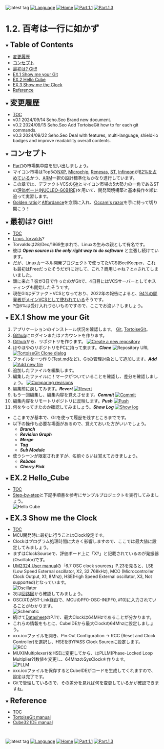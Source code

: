 ![latest tag](https://img.shields.io/github/v/tag/gtuja/CSC_MS.svg?color=brightgreen)
[![Language](https://img.shields.io/badge/%E8%A8%80%E8%AA%9E-English-brightgreen)](https://github.com/gtuja/CSC_MS/blob/main/Part1/2.Hello%20MCU_en.md)
[![Home](https://img.shields.io/badge/Home-Readme-brightgreen)](https://github.com/gtuja/CSC_MS/blob/main/README.md)
[![Part.1.1](https://img.shields.io/badge/Prev-Part.1.1-brightgreen)](https://github.com/gtuja/CSC_MS/blob/main/Part1/1.What%20is%20MS.md)
[![Part.1.3](https://img.shields.io/badge/Next-Part.1.3-brightgreen)](https://github.com/gtuja/CSC_MS/blob/main/Part1/3.ProcessAndOrganization.md)

# 1.2. 百考は一行に如かず

<div id="toc"></div>
<details open>
<summary><font size="5"><b>Table of Contents</b></font></summary>

- [変更履歴](#history)
- [コンセプト](#Concept)
- [最初は? Git!!](#At_first_Git)
- [EX.1 Show me your Git](#Exercise1)
- [EX.2 Hello Cube](#Exercise2)
- [EX.3 Show me the Clock](#Exercise3)
- [Reference](#Reference)

</details>

<div id="history"></div>
<details open>
<summary><font size="5"><b>変更履歴</b></font></summary> 

- [TOC](#toc)
- v0.1 2024/09/14 Seho.Seo Brand new document.
- v0.2 2024/09/15 Seho.Seo Add TortoiseGit how to for each git commands.
- v0.3 2024/09/22 Seho.Seo Deal with features, multi-language, shield-io badges and improve readability overall contents.

</details>

<div id="Concept"></div>
<details open>
<summary><font size="5"><b>コンセプト</b></font></summary>

- [Part1](https://github.com/gtuja/CSC_MS/blob/main/Part1/1.What%20is%20MS.md)の市場集中度を思い出しましょう。
- マイコン市場はTop5の[NXP](https://www.nxp.com/), [Microchip](https://www.microchip.com/), [Renesas](https://www.renesas.com/), [ST](https://www.st.com/content/st_com/en.html), [Infineon](https://www.infineon.com/)が[82%を占めている](https://www.semiconportal.com/archive/editorial/market/220616-mcuranking.html)かつ、[ARM](https://www.arm.com/)一択の設計標準化もかなり進行しています。
- この章では、デファクトVCSの[Git](https://git-scm.com/)とマイコン市場の5大勢力の一角であるSTの[評価ボード(NUCLEO-G0B1RE)](https://www.st.com/ja/evaluation-tools/nucleo-g0b1re.html)を用いて、開発環境構築と基本操作を順に追って実習します。
- [Golden ratio](https://en.m.wikipedia.org/wiki/Golden_ratio)と[Affordance](https://en.m.wikipedia.org/wiki/Affordance)を念頭に入れ、[Occam's razor](https://en.m.wikipedia.org/wiki/Occam%27s_razor)を手に持って切り開こう！

</details>

<div id="At_first_Git"></div>
<details open>
<summary><font size="5"><b>最初は? Git!!</b></font></summary>

- [TOC](#toc)
- [Linus Torvalds](https://en.wikipedia.org/wiki/Linus_Torvalds)?
- Torvaldsは28/Dec/1969生まれで、Linuxの生みの親として有名です。
- 彼は ***Open source is the only right way to do software*** と主張し続けています。
- だが、Linuxカーネル開発プロジェクトで使ってたVCS(BeetKeeper、これも最初はFreeだったそうだが)に対して、これ？商用じゃね？と🔥されてしまいました。
- 頭に来た？彼が3日で作ったのがGitで、4日目にはVCSサーバーとしてホスティングも開始したそうです。
- 現在GitはデファクトVCSとなっており、2022年の報告によると、[94%の開発者がメインVCSとして使われている](https://survey.stackoverflow.co/2022/#section-version-control-version-control-systems)そうです。
- ?位6%は受け入れづらいものですので、ここでお浚い？しましょう。
</details>

<div id="Exercise1"></div>
<details open>
<summary><font size="5"><b>EX.1 Show me your Git</b></font></summary>

1. アプリケーションのインストール状況を確認します。 [Git](https://git-scm.com/), [TortoiseGit](https://tortoisegit.org/)。
2. [Github](https://github.com/)にログインまたはアカウントを作ります。
3. [Github](https://github.com/)から、リポジトリを作ります。
[![Create a new repository](https://docs.github.com/assets/cb-29762/mw-1440/images/help/repository/repo-create-global-nav-update.webp)](https://docs.github.com/en/repositories/creating-and-managing-repositories/creating-a-new-repository)
4. ほやほやのリポジトリをPCに持って来ます。***Clone***
![Repository URL](https://docs.github.com/assets/cb-60499/mw-1440/images/help/repository/https-url-clone-cli.webp)
[![TortoiseGit Clone dialog](https://tortoisegit.org/docs/tortoisegit/images/GitClone.png)](https://tortoisegit.org/docs/tortoisegit/tgit-dug.html)
5. ファイルを一つ作り(Test.mdなど)、Gitの管理対象として追加します。***Add***
[![Add new file](https://tortoisegit.org/docs/tortoisegit/images/ContextMenuFileNoControl.png)](https://tortoisegit.org/docs/tortoisegit/tgit-dug.html)
6. 追加したファイルを編集します。
7. 編集したファイルに！マークがついていることを確認し、差分を確認しましょう。
[![Comparing revisions](https://tortoisegit.org/docs/tortoisegit/images/CompareRevisions.png)](https://tortoisegit.org/docs/tortoisegit/tgit-dug.html)<br>
8. 編集前に戻してみます。***Revert***
[![Revert](https://tortoisegit.org/docs/tortoisegit/images/Revert.png)](https://tortoisegit.org/docs/tortoisegit/tgit-dug.html)
9. もう一回編集し、編集内容を覚えさせます。***Commit***
[![Commit](https://tortoisegit.org/docs/tortoisegit/images/Commit.png)](https://tortoisegit.org/docs/tortoisegit/tgit-dug.html)
10. 編集内容をリモートリポジトリに反映します。***Push***
[![Push](https://tortoisegit.org/docs/tortoisegit/images/GitPush.png)](https://tortoisegit.org/docs/tortoisegit/tgit-dug.html)
11. 何をやってきたのか確認してみましょう。***Show Log***
[![Show log](https://tortoisegit.org/docs/tortoisegit/images/LogMessages.png)](https://tortoisegit.org/docs/tortoisegit/tgit-dug.html)
- ここまでが基本で、Gitを使って履歴を残すところまでです。
- 以下の操作も必要な場面があるので、覚えておいた方がいいでしょう。
  - ***Branch***
  - ***Revision Graph***
  - ***Merge***
  - ***Tag***
  - ***Sub Module***
- 使うシーンが限定されますが、名前ぐらいは覚えておきましょう。
  - ***Rebase***
  - ***Cherry Pick***

</details>

<div id="Exercise2"></div>
<details open>
<summary><font size="5"><b>EX.2 Hello_Cube</b></font></summary>

- [TOC](#toc)
- [Step-by-step](https://wiki.st.com/stm32mcu/wiki/STM32StepByStep:Step1_Tools_installation)と下記手順書を参考にサンプルプロジェクトを実行してみましょう。<br>
![Hello Cube](https://github.com/gtuja/CSC_MS/blob/main/Resources/Part1/Part1_HelloCube.png)

</details>

<div id="Exercise3"></div>
<details open>
<summary><font size="5"><b>EX.3 Show me the Clock</b></font></summary>

- [TOC](#toc)
- MCU開発時に最初に行うことはClock設定です。
- Clockはプログラム処理時間に大きく影響しますので、ここでは最大値に設定してみましょう。
- まずはClockSourceで、評価ボード上に「X?」と記載されているのが発振器(Oscillator)です。
- [UM2324 User manual](https://www.st.com/resource/en/user_manual/um2324-stm32-nucleo64-boards-mb1360-stmicroelectronics.pdf)の「6.7 OSC clock sources」P.23を見ると、LSE (Low Speed External oscillator, X2, 32.768kHz), MCO (Microcontroller Clock Output, X1, 8Mhz), HSE(High Speed External oscillator, X3, Not supported)となっています。<br>
![Oscillator](https://github.com/gtuja/CSC_MS/blob/main/Resources/Part1/Part1_Oscillator.png)
- 次は[回路図](https://www.st.com/resource/en/schematic_pack/mb1360-g071rb-c02_schematic.pdf)から確認してみましょう。
- OSC(X1)がST-Link経由で、MCUのPF0-OSC-IN[PF0, #10]に入力されていることがわかります。<br>
![Schematic](https://github.com/gtuja/CSC_MS/blob/main/Resources/Part1/Part1_OscillatorSchematic.png)
- 続けて[Datasheet](https://www.st.com/resource/en/datasheet/stm32g0b1re.pdf)のP.1で、最大Clockは64MHzであることが分かります。
- これらの情報をもとに、CubeIDEから最大Clockの64Mhzに設定しましょう。
- xxx.iocファイルを開き、Pin Out Configuration -> RCC (Reset and Clock Controller)を選択し、HSEをBYPASS Clock Sourceに設定します。<br>
![RCC](https://github.com/gtuja/CSC_MS/blob/main/Resources/Part1/Part1_RCC_Setting.png)
- MUX(Multiplexer)をHSEに変更してから、はPLLM(Phase-Locked Loop Multiplier?)数値を変更し、64MhzのSysClockを作ります。<br>
![PLLM](https://github.com/gtuja/CSC_MS/blob/main/Resources/Part1/Part1_PLLM_Setting.png)
- xxx.iocファイルを保存するとCubeIDEがコードを生成してくれますので、設定は完了です。
- Gitで管理しているので、その差分を見れば何を変更しているかが確認できますね。

</details>

<div id="Reference"></div>
<details open>
<summary><font size="5"><b>Reference</b></font></summary>

- [TOC](#toc)
- [TortoiseGit manual](https://tortoisegit.org/docs/tortoisegit/tgit-dug.html)
- [Cube32 IDE manual](https://www.st.com/resource/en/user_manual/dm00629856-.pdf)

</details>
<br>

![latest tag](https://img.shields.io/github/v/tag/gtuja/CSC_MS.svg?color=brightgreen)
[![Language](https://img.shields.io/badge/%E8%A8%80%E8%AA%9E-English-brightgreen)](https://github.com/gtuja/CSC_MS/blob/main/Part1/2.Hello%20MCU_en.md)
[![Home](https://img.shields.io/badge/Home-Readme-brightgreen)](https://github.com/gtuja/CSC_MS/blob/main/README.md)
[![Part.1.1](https://img.shields.io/badge/Prev-Part.1.1-brightgreen)](https://github.com/gtuja/CSC_MS/blob/main/Part1/1.What%20is%20MS.md)
[![Part.1.3](https://img.shields.io/badge/Next-Part.1.3-brightgreen)](https://github.com/gtuja/CSC_MS/blob/main/Part1/3.ProcessAndOrganization.md)


